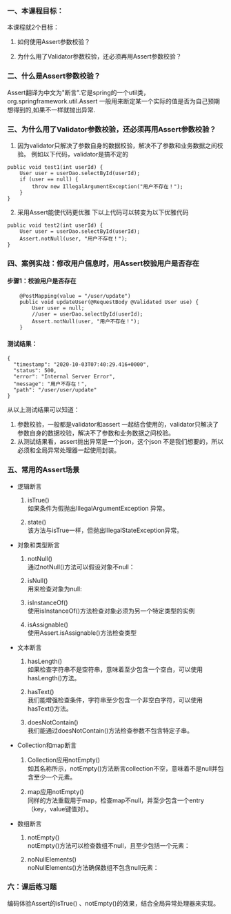 ### 一、本课程目标：
本课程就2个目标：
  
  1. 如何使用Assert参数校验？
  
  2. 为什么用了Validator参数校验，还必须再用Assert参数校验？

### 二、什么是Assert参数校验？
Assert翻译为中文为"断言".它是spring的一个util类，org.springframework.util.Assert
一般用来断定某一个实际的值是否为自己预期想得到的,如果不一样就抛出异常.

### 三、为什么用了Validator参数校验，还必须再用Assert参数校验？
1. 因为validator只解决了参数自身的数据校验，解决不了参数和业务数据之间校验。
   例如以下代码，validator是搞不定的
``` 
public void test1(int userId) {
    User user = userDao.selectById(userId);
    if (user == null) {
        throw new IllegalArgumentException("用户不存在！");
    }
}
```
2. 采用Assert能使代码更优雅
下以上代码可以转变为以下优雅代码
``` 
public void test2(int userId) {
    User user = userDao.selectById(userId);
    Assert.notNull(user, "用户不存在！");
}
```

### 四、案例实战：修改用户信息时，用Assert校验用户是否存在

#### 步骤1：校验用户是否存在
``` 
    @PostMapping(value = "/user/update")
    public void updateUser(@RequestBody @Validated User use) {
        User user = null;
        //user = userDao.selectById(userId);
        Assert.notNull(user, "用户不存在！");
    }
```
#### 测试结果：
``` 
{
  "timestamp": "2020-10-03T07:40:29.416+0000",
  "status": 500,
  "error": "Internal Server Error",
  "message": "用户不存在！",
  "path": "/user/user/update"
}
```
从以上测试结果可以知道：
  1. 参数校验，一般都是validator和assert 一起结合使用的，validator只解决了参数自身的数据校验，解决不了参数和业务数据之间校验。
  2. 从测试结果看，assert抛出异常是一个json，这个json 不是我们想要的，所以必须和全局异常处理器一起使用封装。

### 五、常用的Assert场景
  - 逻辑断言
  
    1. isTrue()  
如果条件为假抛出IllegalArgumentException 异常。

    1. state()  
该方法与isTrue一样，但抛出IllegalStateException异常。

  - 对象和类型断言
  
    1. notNull()  
通过notNull()方法可以假设对象不null：

    1. isNull()  
用来检查对象为null:

    1. isInstanceOf()  
使用isInstanceOf()方法检查对象必须为另一个特定类型的实例

    1. isAssignable()  
使用Assert.isAssignable()方法检查类型

  - 文本断言
  
    1. hasLength()    
如果检查字符串不是空符串，意味着至少包含一个空白，可以使用hasLength()方法。

    1. hasText()  
我们能增强检查条件，字符串至少包含一个非空白字符，可以使用hasText()方法。

    1. doesNotContain()    
 我们能通过doesNotContain()方法检查参数不包含特定子串。

  - Collection和map断言  
  
    1. Collection应用notEmpty()  
如其名称所示，notEmpty()方法断言collection不空，意味着不是null并包含至少一个元素。

    1. map应用notEmpty()  
同样的方法重载用于map，检查map不null，并至少包含一个entry（key，value键值对）。

  - 数组断言
  
    1. notEmpty()  
notEmpty()方法可以检查数组不null，且至少包括一个元素：

    1. noNullElements()  
noNullElements()方法确保数组不包含null元素：

### 六：课后练习题
编码体验Assert的isTrue() 、notEmpty()的效果，结合全局异常处理器来实现。